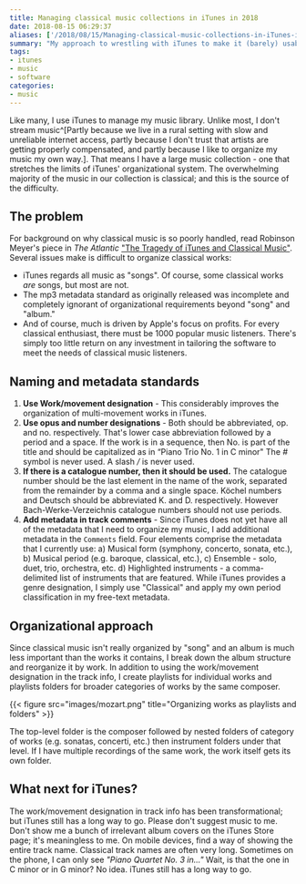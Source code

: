 ```yaml
---
title: Managing classical music collections in iTunes in 2018
date: 2018-08-15 06:29:37
aliases: ['/2018/08/15/Managing-classical-music-collections-in-iTunes-in-2018/']
summary: "My approach to wrestling with iTunes to make it (barely) usable for classical music collections."
tags:
- itunes
- music
- software
categories:
- music
---
```

Like many, I use iTunes to manage my music library. Unlike most, I don't stream music^[Partly because we live in a rural setting with slow and unreliable internet access, partly because I don't trust that artists are getting properly compensated, and partly because I like to organize my music my own way.]. That means I have a large music collection - one that stretches the limits of iTunes' organizational system. The overwhelming majority of the music in our collection is classical; and this is the source of the difficulty.

## The problem

For background on why classical music is so poorly handled, read Robinson Meyer's piece in _The Atlantic_ ["The Tragedy of iTunes and Classical Music"](https://www.theatlantic.com/technology/archive/2015/07/the-tragedy-of-itunes-and-classical-music/399788/). Several issues make is difficult to organize classical works:

- iTunes regards all music as "songs". Of course, some classical works _are_ songs, but most are not.
- The mp3 metadata standard as originally released was incomplete and completely ignorant of organizational requirements beyond "song" and "album."
- And of course, much is driven by Apple's focus on profits. For every classical enthusiast, there must be 1000 popular music listeners. There's simply too little return on any investment in tailoring the software to meet the needs of classical music listeners.

## Naming and metadata standards

1. **Use Work/movement designation** - This considerably improves the organization of multi-movement works in iTunes.
2. **Use opus and number designations** - Both should be abbreviated, op. and no. respectively. That's lower case abbreviation followed by a period and a space. If the work is in a sequence, then No. is part of the title and should be capitalized as in “Piano Trio No. 1 in C minor" The _#_ symbol is never used. A slash _/_ is never used.
3. **If there is a catalogue number, then it should be used.** The catalogue number should be the last element in the name of the work, separated from the remainder by a comma and a single space. Köchel numbers and Deutsch should be abbreviated K. and D. respectively. However Bach-Werke-Verzeichnis catalogue numbers should not use periods.
4. **Add metadata in track comments** - Since iTunes does not yet have all of the metadata that I need to organize my music, I add additional metadata in the `Comments` field. Four elements comprise the metadata that I currently use: a) Musical form (symphony, concerto, sonata, etc.), b) Musical period (e.g. baroque, classical, etc.), c) Ensemble - solo, duet, trio, orchestra, etc. d) Highlighted instruments - a comma-delimited list of instruments that are featured. While iTunes provides a genre designation, I simply use "Classical" and apply my own period classification in my free-text metadata.

## Organizational approach

Since classical music isn't really organized by "song" and an album is much less important than the works it contains, I break down the album structure and reorganize it by work. In addition to using the work/movement designation in the track info, I create playlists for individual works and playlists folders for broader categories of works by the same composer.

{{< figure src="images/mozart.png" title="Organizing works as playlists and folders" >}}

The top-level folder is the composer followed by nested folders of category of works (e.g. sonatas, concerti, etc.) then instrument folders under that level. If I have multiple recordings of the same work, the work itself gets its own folder.

## What next for iTunes?

The work/movement designation in track info has been transformational; but iTunes still has a long way to go. Please don't suggest music to me. Don't show me a bunch of irrelevant album covers on the iTunes Store page; it's meaningless to me. On mobile devices, find a way of showing the entire track name. Classical track names are often very long. Sometimes on the phone, I can only see _"Piano Quartet No. 3 in..."_ Wait, is that the one in C minor or in G minor? No idea. iTunes still has a long way to go.
